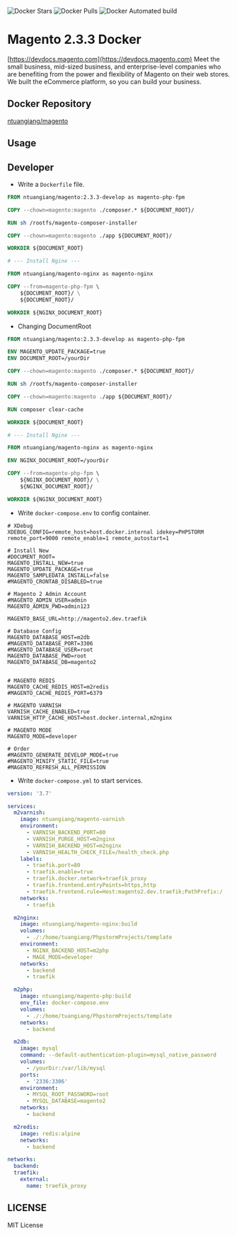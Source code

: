 ![Docker Stars](https://img.shields.io/docker/stars/ntuangiang/magento.svg)
![Docker Pulls](https://img.shields.io/docker/pulls/ntuangiang/magento.svg)
![Docker Automated build](https://img.shields.io/docker/automated/ntuangiang/magento.svg)

# Magento 2.3.3 Docker

[https://devdocs.magento.com](https://devdocs.magento.com) Meet the small business, mid-sized business, and enterprise-level companies who are benefiting from the power and flexibility of Magento on their web stores. We built the eCommerce platform, so you can build your business.

## Docker Repository
[ntuangiang/magento](https://hub.docker.com/r/ntuangiang/magento) 
## Usage
## Developer
- Write a `Dockerfile` file.

```Dockerfile
FROM ntuangiang/magento:2.3.3-develop as magento-php-fpm

COPY --chown=magento:magento ./composer.* ${DOCUMENT_ROOT}/

RUN sh /rootfs/magento-composer-installer

COPY --chown=magento:magento ./app ${DOCUMENT_ROOT}/

WORKDIR ${DOCUMENT_ROOT}

# --- Install Nginx ---

FROM ntuangiang/magento-nginx as magento-nginx

COPY --from=magento-php-fpm \
    ${DOCUMENT_ROOT}/ \
    ${DOCUMENT_ROOT}/

WORKDIR ${NGINX_DOCUMENT_ROOT}
```
- Changing DocumentRoot

```Dockerfile
FROM ntuangiang/magento:2.3.3-develop as magento-php-fpm

ENV MAGENTO_UPDATE_PACKAGE=true
ENV DOCUMENT_ROOT=/yourDir

COPY --chown=magento:magento ./composer.* ${DOCUMENT_ROOT}/

RUN sh /rootfs/magento-composer-installer

COPY --chown=magento:magento ./app ${DOCUMENT_ROOT}/

RUN composer clear-cache

WORKDIR ${DOCUMENT_ROOT}

# --- Install Nginx ---

FROM ntuangiang/magento-nginx as magento-nginx

ENV NGINX_DOCUMENT_ROOT=/yourDir

COPY --from=magento-php-fpm \
    ${NGINX_DOCUMENT_ROOT}/ \
    ${NGINX_DOCUMENT_ROOT}/

WORKDIR ${NGINX_DOCUMENT_ROOT}
```

- Write `docker-compose.env` to config container.

```env
# XDebug
XDEBUG_CONFIG=remote_host=host.docker.internal idekey=PHPSTORM remote_port=9000 remote_enable=1 remote_autostart=1

# Install New
#DOCUMENT_ROOT=
MAGENTO_INSTALL_NEW=true
MAGENTO_UPDATE_PACKAGE=true
MAGENTO_SAMPLEDATA_INSTALL=false
#MAGENTO_CRONTAB_DISABLED=true

# Magento 2 Admin Account
#MAGENTO_ADMIN_USER=admin
MAGENTO_ADMIN_PWD=admin123

MAGENTO_BASE_URL=http://magento2.dev.traefik

# Database Config
MAGENTO_DATABASE_HOST=m2db
#MAGENTO_DATABASE_PORT=3306
#MAGENTO_DATABASE_USER=root
MAGENTO_DATABASE_PWD=root
MAGENTO_DATABASE_DB=magento2


# MAGENTO REDIS
MAGENTO_CACHE_REDIS_HOST=m2redis
#MAGENTO_CACHE_REDIS_PORT=6379

# MAGENTO VARNISH
VARNISH_CACHE_ENABLED=true
VARNISH_HTTP_CACHE_HOST=host.docker.internal,m2nginx

# MAGENTO MODE
MAGENTO_MODE=developer

# Order
#MAGENTO_GENERATE_DEVELOP_MODE=true
#MAGENTO_MINIFY_STATIC_FILE=true
#MAGENTO_REFRESH_ALL_PERMISSION
```
- Write `docker-compose.yml` to start services.

```yml
version: '3.7'

services:
  m2varnish:
    image: ntuangiang/magento-varnish
    environment:
      - VARNISH_BACKEND_PORT=80
      - VARNISH_PURGE_HOST=m2nginx
      - VARNISH_BACKEND_HOST=m2nginx
      - VARNISH_HEALTH_CHECK_FILE=/health_check.php
    labels:
      - traefik.port=80
      - traefik.enable=true
      - traefik.docker.network=traefik_proxy
      - traefik.frontend.entryPoints=https,http
      - traefik.frontend.rule=Host:magento2.dev.traefik;PathPrefix:/
    networks:
      - traefik

  m2nginx:
    image: ntuangiang/magento-nginx:build
    volumes:
      - ./:/home/tuangiang/PhpstormProjects/template
    environment:
      - NGINX_BACKEND_HOST=m2php
      - MAGE_MODE=developer
    networks:
      - backend
      - traefik

  m2php:
    image: ntuangiang/magento-php:build
    env_file: docker-compose.env
    volumes:
      - ./:/home/tuangiang/PhpstormProjects/template
    networks:
      - backend

  m2db:
    image: mysql
    command: --default-authentication-plugin=mysql_native_password
    volumes:
      - /yourDir:/var/lib/mysql
    ports:
      - '2336:3306'
    environment:
      - MYSQL_ROOT_PASSWORD=root
      - MYSQL_DATABASE=magento2
    networks:
      - backend

  m2redis:
    image: redis:alpine
    networks:
      - backend

networks:
  backend:
  traefik:
    external:
      name: traefik_proxy
```

## LICENSE

MIT License